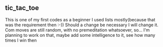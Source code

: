 ## tic_tac_toe
This is one of my first codes as a beginner
I used lists mostly(because that was the requirement then :-)) 
Should a change be necessary I will change it. 
Com moves are still random, with no premeditation whatsoever, so...
I'm planning to work on that, maybe add some intelligence to it, see how many times I win then

